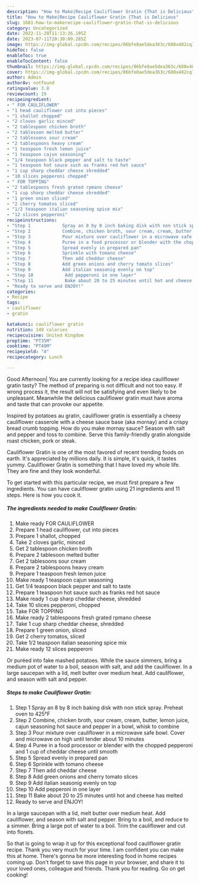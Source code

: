 ```yaml
---
description: "How to Make|Recipe Cauliflower Gratin {That is Delicious"
title: "How to Make|Recipe Cauliflower Gratin {That is Delicious"
slug: 1681-how-to-makerecipe-cauliflower-gratin-that-is-delicious
category: Uncategorized
date: 2022-11-28T11:13:26.195Z
date: 2023-07-11T20:30:09.285Z
image: https://img-global.cpcdn.com/recipes/06bfe8ae5dea363c/680x482cq70/cauliflower-gratin-recipe-main-photo.jpg
hideToc: false
enableToc: true
enableTocContent: false
thumbnail: https://img-global.cpcdn.com/recipes/06bfe8ae5dea363c/680x482cq70/cauliflower-gratin-recipe-main-photo.jpg
cover: https://img-global.cpcdn.com/recipes/06bfe8ae5dea363c/680x482cq70/cauliflower-gratin-recipe-main-photo.jpg
author: Admin
authorAv: notfound
ratingvalue: 3.8
reviewcount: 19
recipeingredient:
- " FOR CAULIFLOWER"
- "1 head cauliflower cut into pieces"
- "1 shallot chopped"
- "2 cloves garlic minced"
- "2 tablespoon chicken broth"
- "2 tablesoon melted butter"
- "2 tablesoons sour cream"
- "2 tablespoons heavy cream"
- "1 teaspoon fresh lemon juice"
- "1 teaspoon cajun seasoning"
- "1/4 teaspoon black pepper and salt to taste"
- "1 teaspoon hot sauce such as franks red hot sauce"
- "1 cup sharp cheddar cheese shredded"
- "10 slices pepperoni chopped"
- " FOR TOPPING"
- "2 tablespoons fresh grated rpmano cheese"
- "1 cup sharp cheddar cheese shredded"
- "1 green onion sliced"
- "2 cherry tomatos sliced"
- "1/2 teaspoon italian seasoning spice mix"
- "12 slices pepperoni"
recipeinstructions:
- "Step 1            Spray an 8 by 8 inch baking disk with non stick spray. Preheat oven to 425°F"
- "Step 2            Combine, chicken broth, sour cream, cream, butter, lemon juice, cajun seasoning hot sauce and pepper in a bowl, whisk to combine"
- "Step 3            Pour mixture over cauliflower in a microwave safe bowl. Cover and microwave on high until tender about 10 minutes"
- "Step 4            Puree in a food processor or blender with the chopped pepperoni and 1 cup of cheddar cheese until smooth"
- "Step 5            Spread evenly in prepared pan"
- "Step 6            Sprinkle with tomano cheese"
- "Step 7            Then add cheddar cheese"
- "Step 8            Add green onions and cherry tomato slices"
- "Step 9            Add italian seasonig evenly on top"
- "Step 10            Add pepperoni in one layer"
- "Step 11            Bake about 20 to 25 minutes until hot and cheese has melted"
- "Ready to serve and ENJOY!"
categories:
- Recipe
tags:
- cauliflower
- gratin

katakunci: cauliflower gratin 
nutrition: 149 calories
recipecuisine: United Kingdom
preptime: "PT35M"
cooktime: "PT49M"
recipeyield: "4"
recipecategory: Lunch

---
```



Good Afternoon| You are currently looking for a recipe idea cauliflower gratin tasty? The method of preparing is not difficult and not too easy. If wrong process it, the result will not be satisfying and even likely to be unpleasant. Meanwhile the delicious cauliflower gratin must have aroma and taste that can provoke our appetite.





Inspired by potatoes au gratin, cauliflower gratin is essentially a cheesy cauliflower casserole with a cheese sauce base (aka mornay) and a crispy bread crumb topping. How do you make mornay sauce? Season with salt and pepper and toss to combine. Serve this family-friendly gratin alongside roast chicken, pork or steak.

Cauliflower Gratin is one of the most favored of recent trending foods on earth. It's appreciated by millions daily. It is simple, it's quick, it tastes yummy. Cauliflower Gratin is something that I have loved my whole life. They are fine and they look wonderful.


To get started with this particular recipe, we must first prepare a few ingredients. You can have cauliflower gratin using 21 ingredients and 11 steps. Here is how you cook it.

<!--inarticleads1-->

##### The ingredients needed to make Cauliflower Gratin:

1. Make ready  FOR CAULIFLOWER
1. Prepare 1 head cauliflower, cut into pieces
1. Prepare 1 shallot, chopped
1. Take 2 cloves garlic, minced
1. Get 2 tablespoon chicken broth
1. Prepare 2 tablesoon melted butter
1. Get 2 tablesoons sour cream
1. Prepare 2 tablespoons heavy cream
1. Prepare 1 teaspoon fresh lemon juice
1. Make ready 1 teaspoon cajun seasoning
1. Get 1/4 teaspoon black pepper and salt to taste
1. Prepare 1 teaspoon hot sauce such as franks red hot sauce
1. Make ready 1 cup sharp cheddar cheese, shredded
1. Take 10 slices pepperoni, chopped
1. Take  FOR TOPPING
1. Make ready 2 tablespoons fresh grated rpmano cheese
1. Take 1 cup sharp cheddar cheese, shredded
1. Prepare 1 green onion, sliced
1. Get 2 cherry tomatos, sliced
1. Take 1/2 teaspoon italian seasoning spice mix
1. Make ready 12 slices pepperoni


Or puréed into fake mashed potatoes. While the sauce simmers, bring a medium pot of water to a boil, season with salt, and add the cauliflower. In a large saucepan with a lid, melt butter over medium heat. Add cauliflower, and season with salt and pepper. 

<!--inarticleads2-->

##### Steps to make Cauliflower Gratin:

1. Step 1            Spray an 8 by 8 inch baking disk with non stick spray. Preheat oven to 425°F
1. Step 2            Combine, chicken broth, sour cream, cream, butter, lemon juice, cajun seasoning hot sauce and pepper in a bowl, whisk to combine
1. Step 3            Pour mixture over cauliflower in a microwave safe bowl. Cover and microwave on high until tender about 10 minutes
1. Step 4            Puree in a food processor or blender with the chopped pepperoni and 1 cup of cheddar cheese until smooth
1. Step 5            Spread evenly in prepared pan
1. Step 6            Sprinkle with tomano cheese
1. Step 7            Then add cheddar cheese
1. Step 8            Add green onions and cherry tomato slices
1. Step 9            Add italian seasonig evenly on top
1. Step 10            Add pepperoni in one layer
1. Step 11            Bake about 20 to 25 minutes until hot and cheese has melted
1. Ready to serve and ENJOY!

In a large saucepan with a lid, melt butter over medium heat. Add cauliflower, and season with salt and pepper. Bring to a boil, and reduce to a simmer. Bring a large pot of water to a boil. Trim the cauliflower and cut into florets. 

So that is going to wrap it up for this exceptional food cauliflower gratin recipe. Thank you very much for your time. I am confident you can make this at home. There's gonna be more interesting food in home recipes coming up. Don't forget to save this page in your browser, and share it to your loved ones, colleague and friends. Thank you for reading. Go on get cooking!
